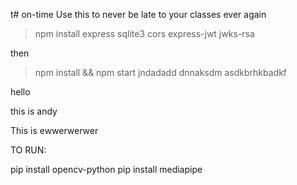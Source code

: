 t# on-time
Use this to never be late to your classes ever again

>npm install express sqlite3 cors express-jwt jwks-rsa

then

>npm install && npm start
jndadadd
dnnaksdm
asdkbrhkbadkf
 
 hello

this is andy

This is ewwerwerwer

TO RUN:

pip install opencv-python
pip install mediapipe